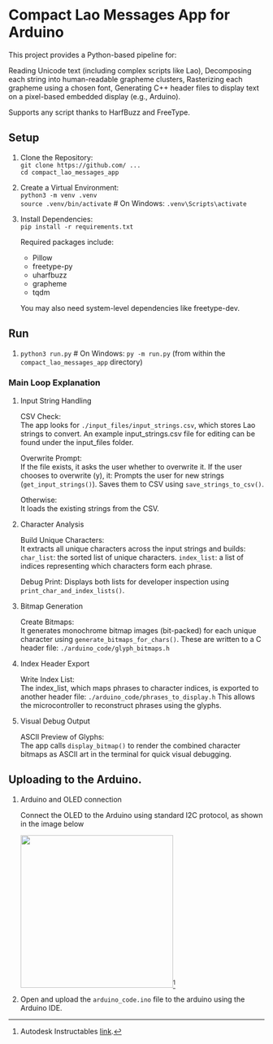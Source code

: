 # Compact Lao Messages App for Arduino

This project provides a Python-based pipeline for:

Reading Unicode text (including complex scripts like Lao),
Decomposing each string into human-readable grapheme clusters,
Rasterizing each grapheme using a chosen font,
Generating C++ header files to display text on a pixel-based embedded display (e.g., Arduino).

Supports any script thanks to HarfBuzz and FreeType.

## Setup

1. Clone the Repository:  
`git clone https://github.com/ ...`  
`cd compact_lao_messages_app`  
2. Create a Virtual Environment:  
`python3 -m venv .venv`  
`source .venv/bin/activate`   # On Windows: `.venv\Scripts\activate`
3. Install Dependencies:  
`pip install -r requirements.txt`  

    Required packages include:
    * Pillow
    * freetype-py
    * uharfbuzz
    * grapheme
    * tqdm

    You may also need system-level dependencies like freetype-dev.

## Run

1. `python3 run.py` # On Windows: `py -m run.py` (from within the `compact_lao_messages_app` directory)

### Main Loop Explanation

1.  Input String Handling

    CSV Check:  
    The app looks for `./input_files/input_strings.csv`, which stores Lao strings to convert. An example input_strings.csv file for editing can be found under the input_files folder.

    Overwrite Prompt:  
    If the file exists, it asks the user whether to overwrite it.
    If the user chooses to overwrite (y), it:
    Prompts the user for new strings (`get_input_strings()`).
    Saves them to CSV using `save_strings_to_csv()`.

    Otherwise:  
    It loads the existing strings from the CSV.

2.  Character Analysis

    Build Unique Characters:  
    It extracts all unique characters across the input strings and builds:
    `char_list`: the sorted list of unique characters.
    `index_list`: a list of indices representing which characters form each phrase.

     Debug Print:
    Displays both lists for developer inspection using `print_char_and_index_lists()`.

3.  Bitmap Generation

    Create Bitmaps:  
    It generates monochrome bitmap images (bit-packed) for each unique character using `generate_bitmaps_for_chars()`.
    These are written to a C header file: `./arduino_code/glyph_bitmaps.h`

4.  Index Header Export

    Write Index List:  
    The index_list, which maps phrases to character indices, is exported to another header file:
    `./arduino_code/phrases_to_display.h`
    This allows the microcontroller to reconstruct phrases using the glyphs.

5.  Visual Debug Output

    ASCII Preview of Glyphs:  
    The app calls `display_bitmap()` to render the combined character bitmaps as ASCII art in the terminal for quick visual debugging.

## Uploading to the Arduino. 

1.  Arduino and OLED connection

    Connect the OLED to the Arduino using standard I2C protocol, as shown in the image below


    <img src="https://github.com/user-attachments/assets/4d621d55-6ca1-4c4c-ba90-db2016acd8e0" width="300">[^1]

3. Open and upload the `arduino_code.ino` file to the arduino using the Arduino IDE.


[^1]: Autodesk Instructables [link](https://www.instructables.com/OLED-I2C-DISPLAY-WITH-ARDUINO-Tutorial/).
